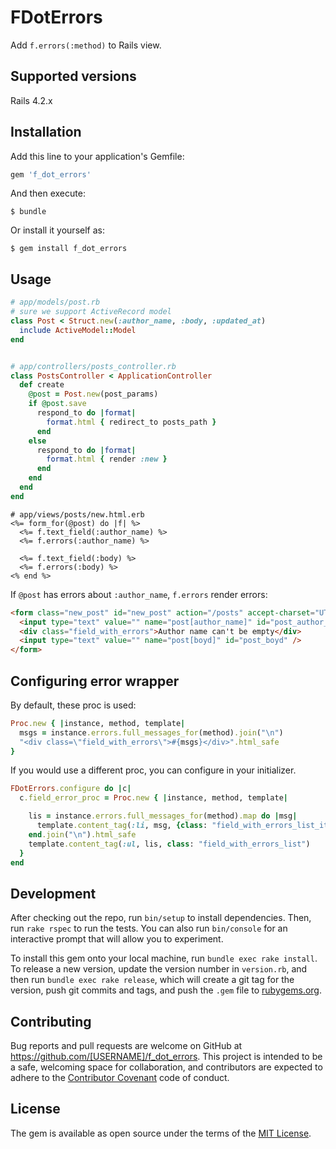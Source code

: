 # FDotErrors

Add `f.errors(:method)` to Rails view.

## Supported versions

Rails 4.2.x

## Installation

Add this line to your application's Gemfile:

```ruby
gem 'f_dot_errors'
```

And then execute:

    $ bundle

Or install it yourself as:

    $ gem install f_dot_errors

## Usage

```ruby
# app/models/post.rb
# sure we support ActiveRecord model
class Post < Struct.new(:author_name, :body, :updated_at)
  include ActiveModel::Model
end


# app/controllers/posts_controller.rb
class PostsController < ApplicationController
  def create
    @post = Post.new(post_params)
    if @post.save
      respond_to do |format|
        format.html { redirect_to posts_path }
      end
    else
      respond_to do |format|
        format.html { render :new }
      end
    end
  end
end
```

```erb
# app/views/posts/new.html.erb
<%= form_for(@post) do |f| %>
  <%= f.text_field(:author_name) %>
  <%= f.errors(:author_name) %>

  <%= f.text_field(:body) %>
  <%= f.errors(:body) %>
<% end %>
```

If `@post` has errors about `:author_name`, `f.errors` render errors:

```html
<form class="new_post" id="new_post" action="/posts" accept-charset="UTF-8" method="post"><input name="utf8" type="hidden" value="&#x2713;" />
  <input type="text" value="" name="post[author_name]" id="post_author_name" />
  <div class="field_with_errors">Author name can't be empty</div>
  <input type="text" value="" name="post[boyd]" id="post_boyd" />
</form>
```

## Configuring error wrapper

By default, these proc is used:

```ruby
Proc.new { |instance, method, template|
  msgs = instance.errors.full_messages_for(method).join("\n")
  "<div class=\"field_with_errors\">#{msgs}</div>".html_safe
}
```

If you would use a different proc, you can configure in your initializer.

```ruby
FDotErrors.configure do |c|
  c.field_error_proc = Proc.new { |instance, method, template|

    lis = instance.errors.full_messages_for(method).map do |msg|
      template.content_tag(:li, msg, {class: "field_with_errors_list_item"}, false)
    end.join("\n").html_safe
    template.content_tag(:ul, lis, class: "field_with_errors_list")
  }
end
```

## Development

After checking out the repo, run `bin/setup` to install dependencies. Then, run `rake rspec` to run the tests. You can also run `bin/console` for an interactive prompt that will allow you to experiment.

To install this gem onto your local machine, run `bundle exec rake install`. To release a new version, update the version number in `version.rb`, and then run `bundle exec rake release`, which will create a git tag for the version, push git commits and tags, and push the `.gem` file to [rubygems.org](https://rubygems.org).

## Contributing

Bug reports and pull requests are welcome on GitHub at https://github.com/[USERNAME]/f_dot_errors. This project is intended to be a safe, welcoming space for collaboration, and contributors are expected to adhere to the [Contributor Covenant](contributor-covenant.org) code of conduct.


## License

The gem is available as open source under the terms of the [MIT License](http://opensource.org/licenses/MIT).

